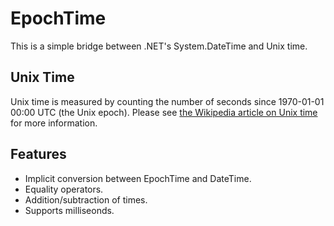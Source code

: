 # EpochTime
This is a simple bridge between .NET's System.DateTime and Unix time.

## Unix Time
Unix time is measured by counting the number of seconds since 1970-01-01 00:00 UTC (the Unix epoch). Please see [the Wikipedia article on Unix time](http://en.wikipedia.org/wiki/Unix_time "Unix time") for more information.

## Features
* Implicit conversion between EpochTime and DateTime.
* Equality operators.
* Addition/subtraction of times.
* Supports milliseonds.